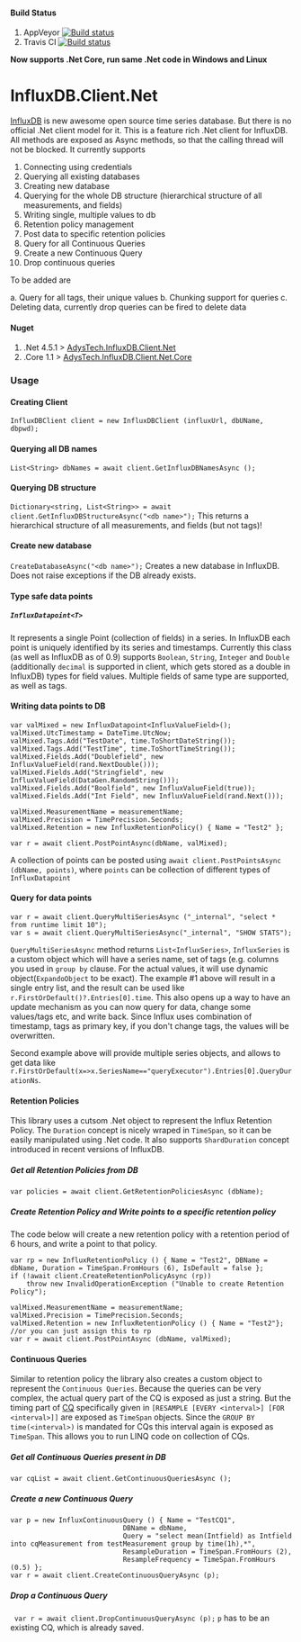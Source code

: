 #### Build Status
1. AppVeyor [![Build status](https://ci.appveyor.com/api/projects/status/ryj9u8dpcasu1xur?svg=true)](https://ci.appveyor.com/project/AdysTech/influxdb-client-net)
2. Travis CI [![Build status](https://travis-ci.org/AdysTech/InfluxDB.Client.Net.svg?branch=master)](https://travis-ci.org/AdysTech/InfluxDB.Client.Net.svg?branch=master)

**Now supports .Net Core, run same .Net code in Windows and Linux**

# InfluxDB.Client.Net
[InfluxDB](http://influxdb.com) is new awesome open source time series database. But there is no official .Net client model for it. This is a feature rich .Net client for InfluxDB. All methods are exposed as Async methods, so that the calling thread will not be blocked. 
It currently supports

1.	Connecting using credentials
2.	Querying all existing databases
3.	Creating new database
4.	Querying for the whole DB structure (hierarchical structure of all measurements, and fields)
5.	Writing single, multiple values to db
6.  Retention policy management
7.  Post data to specific retention policies
8.  Query for all Continuous Queries
9.  Create a new Continuous Query
10. Drop continuous queries

To be added are

a.	Query for all tags, their unique values
b.  Chunking support for queries
c.	Deleting data, currently drop queries can be fired to delete data

####  Nuget
1. .Net 4.5.1 > [AdysTech.InfluxDB.Client.Net](https://www.nuget.org/packages/AdysTech.InfluxDB.Client.Net)
2. .Core 1.1 > [AdysTech.InfluxDB.Client.Net.Core](https://www.nuget.org/packages/AdysTech.InfluxDB.Client.Net.Core/)

### Usage
#### Creating Client
`InfluxDBClient client = new InfluxDBClient (influxUrl, dbUName, dbpwd);`

#### Querying all DB names
`List<String> dbNames = await client.GetInfluxDBNamesAsync ();`

#### Querying DB structure
`Dictionary<string, List<String>> = await client.GetInfluxDBStructureAsync("<db name>");`
This returns a hierarchical structure of all measurements, and fields (but not tags)!

#### Create new database
`CreateDatabaseAsync("<db name>");`
Creates a new database in InfluxDB. Does not raise exceptions if the DB already exists. 


#### Type safe data points
##### `InfluxDatapoint<T>`
It represents a single Point (collection of fields) in a series. In InfluxDB each point is uniquely identified by its series and timestamps.
Currently this class (as well as InfluxDB as of 0.9) supports `Boolean`, `String`, `Integer` and `Double` (additionally `decimal` is supported in client, which gets stored as a double in InfluxDB) types for field values. 
Multiple fields of same type are supported, as well as tags. 



#### Writing data points to DB
    
    var valMixed = new InfluxDatapoint<InfluxValueField>();
    valMixed.UtcTimestamp = DateTime.UtcNow;
    valMixed.Tags.Add("TestDate", time.ToShortDateString());
    valMixed.Tags.Add("TestTime", time.ToShortTimeString());
    valMixed.Fields.Add("Doublefield", new InfluxValueField(rand.NextDouble()));
    valMixed.Fields.Add("Stringfield", new InfluxValueField(DataGen.RandomString()));
    valMixed.Fields.Add("Boolfield", new InfluxValueField(true));
    valMixed.Fields.Add("Int Field", new InfluxValueField(rand.Next()));
    
    valMixed.MeasurementName = measurementName;
    valMixed.Precision = TimePrecision.Seconds;
    valMixed.Retention = new InfluxRetentionPolicy() { Name = "Test2" };
    
    var r = await client.PostPointAsync(dbName, valMixed);

A collection of points can be posted using `await client.PostPointsAsync (dbName, points)`, where `points` can be collection of different types of `InfluxDatapoint`
	
#### Query for data points

    var r = await client.QueryMultiSeriesAsync ("_internal", "select * from runtime limit 10");
    var s = await client.QueryMultiSeriesAsync("_internal", "SHOW STATS");

`QueryMultiSeriesAsync` method returns `List<InfluxSeries>`, `InfluxSeries` is a custom object which will have a series name, set of tags (e.g. columns you used in `group by` clause. For the actual values, it will use dynamic object(`ExpandoObject` to be exact). The example #1 above will result in a single entry list, and the result can be used like `r.FirstOrDefault()?.Entries[0].time`. This also opens up a way to have an update mechanism as you can now query for data, change some values/tags etc, and write back. Since Influx uses combination of timestamp, tags as primary key, if you don't change tags, the values will be overwritten.

Second example above will provide multiple series objects, and allows to get data like `r.FirstOrDefault(x=>x.SeriesName=="queryExecutor").Entries[0].QueryDurationNs`.

#### Retention Policies
This library uses a cutsom .Net object to represent the Influx Retention Policy. The `Duration` concept is nicely wraped in `TimeSpan`, so it can be easily manipulated using .Net code. It also supports `ShardDuration` concept introduced in recent versions of InfluxDB.

##### Get all Retention Policies from DB
`var policies = await client.GetRetentionPoliciesAsync (dbName);`

##### Create Retention Policy and Write points to a specific retention policy
The code below will create a new retention policy with a retention period of 6 hours, and write a point to that policy.
 
    var rp = new InfluxRetentionPolicy () { Name = "Test2", DBName = dbName, Duration = TimeSpan.FromHours (6), IsDefault = false };
    if (!await client.CreateRetentionPolicyAsync (rp))
    	throw new InvalidOperationException ("Unable to create Retention Policy");
              
    valMixed.MeasurementName = measurementName;
    valMixed.Precision = TimePrecision.Seconds;
    valMixed.Retention = new InfluxRetentionPolicy () { Name = "Test2"}; //or you can just assign this to rp   
    var r = await client.PostPointAsync (dbName, valMixed);


#### Continuous Queries
Similar to retention policy the library also creates a custom object to represent the `Continuous Queries`. Because the queries can be very complex, the actual query part of the CQ is exposed as just a string. But the timing part of [CQ](https://docs.influxdata.com/influxdb/v1.0/query_language/continuous_queries) specifically <intervals> given in `[RESAMPLE [EVERY <interval>] [FOR <interval>]]` are exposed as `TimeSpan` objects. Since the `GROUP BY time(<interval>)` is mandated for CQs this interval again is exposed as `TimeSpan`. This allows you to run LINQ code on collection of CQs.

##### Get all Continuous Queries present in DB
`var cqList = await client.GetContinuousQueriesAsync ();`

##### Create a new Continuous Query
    var p = new InfluxContinuousQuery () { Name = "TestCQ1",
                                DBName = dbName,
                                Query = "select mean(Intfield) as Intfield into cqMeasurement from testMeasurement group by time(1h),*",
                                ResampleDuration = TimeSpan.FromHours (2),
                                ResampleFrequency = TimeSpan.FromHours (0.5) };
    var r = await client.CreateContinuousQueryAsync (p);

##### Drop a Continuous Query
` var r = await client.DropContinuousQueryAsync (p);`
`p` has to be an existing CQ, which is already saved. 
